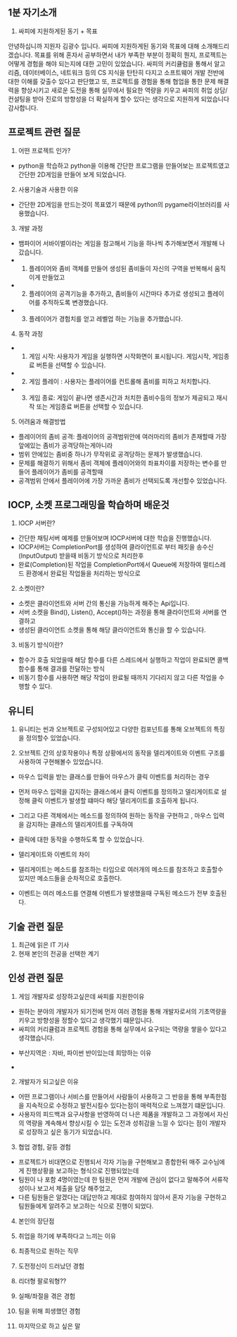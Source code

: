 ## 1분 자기소개 
1. 싸피에 지원하게된 동기 + 목표

안녕하십니까 지원자 김광수 입니다.  싸피에 지원하게된 동기와 목표에 대해 소개해드리겠습니다.
목표를 위해 혼자서 공부하면서 내가 부족한 부분이 정확히 뭔지, 프로젝트는 어떻게 경험을 해야 되는지에 대한 고민이 있었습니다.
싸피의 커리큘럼을 통해서 알고리즘, 데이터베이스, 네트워크 등의 CS 지식을 탄탄히 다지고 소프트웨어 개발 전반에 대한 이해를 갖출수 있다고 판단했고 또, 프로젝트를 경험을 통해 협업을 통한 문제 해결력을 향상시키고 새로운 도전을 통해 실무에서 필요한 역량을 키우고 싸피의 취업 상담/컨설팅을 받아 진로의 방향성을 더 확실하게 할수 있다는 생각으로 지원하게 되었습니다 감사합니다.


## 프로젝트 관련 질문

1. 어떤 프로젝트 인가?
- python을 학습하고 python을 이용해 간단한 프로그램을 만들어보는 프로젝트였고 간단한 2D게임을 만들어 보게 되었습니다.

2. 사용기술과 사용한 이유
- 간단한 2D게임을 만드는것이 목표였기 때문에 python의 pygame라이브러리를 사용했습니다.

3. 개발 과정

- 뱀파이어 서바이벌이라는 게임을 참고해서 기능을 하나씩 추가해보면서 개발해 나갔습니다.
- 1. 플레이어와 좀비 객체를 만들어 생성된 좀비들이 자신의 구역을 반복해서 움직이게 만들었고
- 2. 플레이어의 공격기능을 추가하고, 좀비들이 시간마다 추가로 생성되고 플레이어를 추적하도록 변경했습니다.
- 3. 플레이어가 경험치를 얻고 레벨업 하는 기능을 추가했습니다.

4. 동작 과정

- 1. 게임 시작: 사용자가 게임을 실행하면 시작화면이 표시됩니다. 게임시작, 게임종료 버튼을 선택할 수 있습니다.
- 2. 게임 플레이 : 사용자는 플레이어를 컨트롤해 좀비를 피하고 처치합니다. 
- 3. 게임 종료: 게임이 끝나면 생존시간과 처치한 좀비수등의 정보가 제공되고 재시작 또는 게임종료 버튼을 선택할 수 있습니다.

5. 어려움과 해결방법

- 플레이어의 좀비 공격: 플레이어의 공격범위안에 여러마리의 좀비가 존재할때 가장 앞에있는 좀비가 공격당하는게아니라
- 범위 안에있는 좀비중 하나가 무작위로 공격당하는 문제가 발생했습니다.
- 문제를 해결하기 위해서 좀비 객체에 플레이어와의 좌표차이를 저장하는 변수를 만들어 플레이어가 좀비를 공격할때 
- 공격범위 안에서 플레이어에 가장 가까운 좀비가 선택되도록 개선할수 있었습니다.

## IOCP, 소켓 프로그래밍을 학습하며 배운것

1. IOCP 서버란?
- 간단한 채팅서버 예제를 만들어보며 IOCP서버에 대한 학습을 진행했습니다.
- IOCP서버는 CompletionPort를 생성하여 클라이언트로 부터 패킷을 송수신(InputOutput) 받을때 비동기 방식으로 처리한후
- 완료(Completion)된 작업을 CompletionPort에서 Queue에 저장하여 멀티스레드 환경에서 완료된 작업들을 처리하는 방식으로

2. 소켓이란?
- 소켓은 클라이언트와 서버 간의 통신을 가능하게 해주는 Api입니다.
- 서버 소켓을 Bind(), Listen(), Accept()하는 과정을 통해 클라이언트와 서버를 연결하고
- 생성된 클라이언트 소켓을 통해 해당 클라이언트와 통신을 할 수 있습니다.


3. 비동기 방식이란?
- 함수가 호출 되었을때 해당 함수를 다른 스레드에서 실행하고 작업이 완료되면 콜백 함수를 통해 결과를 전달하는 방식
- 비동기 함수를 사용하면 해당 작업이 완료될 때까지 기다리지 않고 다른 작업을 수행할 수 있다.

## 유니티

1. 유니티는 씬과 오브젝트로 구성되어있고 다양한 컴포넌트를 통해 오브젝트의 특징을 정의할수 있었습니다.

2. 오브젝트 간의 상호작용이나 특정 상황에서의 동작을 델리게이트와 이벤트 구조를 사용하여 구현해볼수 있었습니다.
- 마우스 입력을 받는 클래스를 만들어 마우스가 클릭 이벤트를 처리하는 경우
- 먼저 마우스 입력을 감지하는 클래스에서 클릭 이벤트를 정의하고 델리게이트로 설정해 클릭 이벤트가 발생할 떄마다 해당 델리게이트를 호출하게 됩니다.
- 그리고 다른 객체에서는 메소드를 정의하여 원하는 동작을 구현하고 , 마우스 입력을 감지하는 클래스의 델리게이트를 구독하여 
- 클릭에 대한 동작을 수행하도록 할 수 있었습니다.

- 델리게이트와 이벤트의 차이
- 델리게이트는 메소드를 참조하는 타입으로 여러개의 메소드를 참조하고 호출할수 있지만 메소드들을 순차적으로 호출한다.
- 이벤트는 여러 메소드를 연결해 이벤트가 발생했을때 구독된 메소드가 전부 호출된다.

## 기술 관련 질문

1. 최근에 읽은 IT 기사
2. 현재 본인의 전공을 선택한 계기

## 인성 관련 질문
1. 게임 개발자로 성장하고싶은데 싸피를 지원한이유
- 원하는 분야의 개발자가 되기전에 먼저 여러 경험을 통해 개발자로서의 기초역량을 키우고 방향성을 정할수 있다고 생각했기 떄문입니다.
- 싸피의 커리큘럼과 프로젝트 경험을 통해 실무에서 요구되는 역량을 쌓을수 있다고 생각했습니다.

+ 부산지역은 : 자바, 파이썬 반이있는데 희망하는 이유
- 

2. 개발자가 되고싶은 이유
- 어떤 프로그램이나 서비스를 만들어서 사람들이 사용하고 그 반응을 통해 부족한점을 지속적으로 수정하고 발전시킬수 있다는점이 매력적으로 느껴졌기 떄문입니다.
- 사용자의 피드백과 요구사항을 반영하여 더 나은 제품을 개발하고 그 과정에서 자신의 역량을 계속해서 향상시킬 수 있는 도전과 성취감을 느낄 수 있다는 점이 개발자로 성장하고 싶은 동기가 되었습니다.

3. 협업 경험, 갈등 경험
- 프로젝트가 비대면으로 진행되서 각자 기능을 구현해보고 종합한뒤 매주 교수님에게 진행상황을 보고하는 형식으로 진행되었는데
- 팀원이 나 포함 4명이였는데 한 팀원은 먼저 개발에 관심이 없다고 말해주어 서류작성이나 보고서 제출을 담당 해주었고, 
- 다른 팀원들은 알겠다는 대답만하고 제대로 참여하지 않아서 혼자 기능을 구현하고 팀원들에게 알려주고 보고하는 식으로 진행이 되었다.

4. 본인의 장단점

5. 취업을 하기에 부족하다고 느끼는 이유

6. 최종적으로 원하는 직무

7. 도전정신이 드러났던 경험

8. 리더형 팔로워형??

9. 실패/좌절을 겪은 경험

10. 팀을 위해 희생했던 경험

11. 마지막으로 하고 싶은 말

